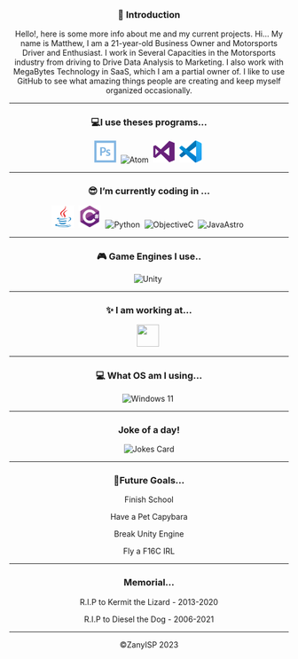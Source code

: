 
<div id="stats" align="center">
  <img src="https://komarev.com/ghpvc/?username=ZanyISP&style=flat-square&color=blue" alt=""/>
  </div>
  
<div id="Introduction" align="center">
  <h3>👋 Introduction</h3>
  Hello!, here is some more info about me and my current projects. 
Hi... My name is Matthew, I am a 21-year-old Business Owner and Motorsports Driver and Enthusiast. I work in Several Capacities in the Motorsports industry from driving to Drive Data Analysis to Marketing. I also work with MegaBytes Technology in SaaS, which I am a partial owner of. I like to use GitHub to see what amazing things people are creating and keep myself organized occasionally.

<hr>
<h3> 💻I use theses programs...</h3>
<div align="center">
    <img src="https://raw.githubusercontent.com/devicons/devicon/1119b9f84c0290e0f0b38982099a2bd027a48bf1/icons/photoshop/photoshop-line.svg" title="Photoshop" alt="Photoshop" width="40" height="40"/>&nbsp;
  <img src="https://avatars.githubusercontent.com/u/1089146?s=200&v=4" title="Atom" alt="Atom" width="40" height="40"/>&nbsp;
    <img src="https://raw.githubusercontent.com/devicons/devicon/1119b9f84c0290e0f0b38982099a2bd027a48bf1/icons/visualstudio/visualstudio-plain.svg" title="Visual Studio" alt="Visual Studio" width="40" height="40"/>&nbsp;
  <img src="https://raw.githubusercontent.com/devicons/devicon/1119b9f84c0290e0f0b38982099a2bd027a48bf1/icons/vscode/vscode-original.svg" title="Visual Studio Code" alt="Visual Studio Code" width="40" height="40"/>&nbsp;
</div>
  <hr>
  <div align="center">
 <h3>😎 I’m currently coding in ...
  </div>
  <div align="center">
  <img src="https://raw.githubusercontent.com/devicons/devicon/1119b9f84c0290e0f0b38982099a2bd027a48bf1/icons/java/java-original.svg" title="Java" alt="Java" width="40" height="40"/>&nbsp;
    <img src="https://raw.githubusercontent.com/devicons/devicon/1119b9f84c0290e0f0b38982099a2bd027a48bf1/icons/csharp/csharp-original.svg" title="C#" alt="C#" width="40" height="40"/>&nbsp;
    <img src="https://upload.wikimedia.org/wikipedia/commons/thumb/c/c3/Python-logo-notext.svg/1200px-Python-logo-notext.svg.png" title="Python" alt="Python" width="40" height="40"/>&nbsp;
    <img src="https://seeklogo.com/images/O/objective-c-logo-81746870EF-seeklogo.com.png" title="ObjectiveC" alt="ObjectiveC" width="40" height="40"/>&nbsp;
    <img src="https://seeklogo.com/images/A/astro-logo-B3B4DABB0A-seeklogo.com.png" title=JavaAstro alt=JavaAstro width="40" height="40"/>&nbsp;
</div>
    <hr>
    <h3>🎮 Game Engines I use..</h3>
    <img src="https://i.redd.it/tu3gt6ysfxq71.png" title="Unity" alt="Unity" width="40" height="40"/>&nbsp;
 <hr>
    
    
  <div align="center">
  <h3> ✨ I am working at...</h3>
    <img src="" title="RabbitCompany" alt="" width="40" height="40"/>&nbsp;
  </div>
  <hr>
  <div align="center">
  <h3> 💻 What OS am I using...</h3>
    <img src="https://static.techspot.com/images2/downloads/topdownload/2021/08/2021-08-12-ts3_thumbs-9cf-p_256.webp" title="Windows 11" alt="Windows 11" width="40" height="40"/>&nbsp;
  </div>
  <hr>
<article align="center">
  <h3>Joke of a day!</h3>
<img src="https://readme-jokes.vercel.app/api" alt="Jokes Card" />
  </article>
    <article align="center">
<div align="center">
  <hr>
  <h3>🍹Future Goals...</h3>
 <p>Finish School</p>
 <p>Have a Pet Capybara</p>
 <p>Break Unity Engine</p>
 <p>Fly a F16C IRL</p>
  </div>
  </article>
<hr>
<article align="center">
<div align="center">
  <h3>Memorial...</h3>
 <p> R.I.P to Kermit the Lizard - 2013-2020 </p>
 <p> R.I.P to Diesel the Dog - 2006-2021 </p>
  </div>
  </article>
  <hr>
  <p align="center">
    &copy;ZanyISP 2023
</p>
